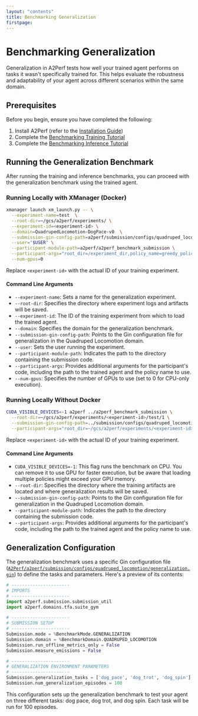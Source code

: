 ```yaml
---
layout: "contents"
title: Benchmarking Generalization
firstpage:
---
```


# Benchmarking Generalization

Generalization in A2Perf tests how well your trained agent performs on tasks it
wasn't specifically trained for. This helps evaluate the robustness and
adaptability of your agent across different scenarios within the same domain.

## Prerequisites

Before you begin, ensure you have completed the following:

1. Install A2Perf (refer to
   the [Installation Guide](../basic_usage.md#installation))
2. Complete the [Benchmarking Training Tutorial](training.md)
3. Complete the [Benchmarking Inference Tutorial](inference.md)

## Running the Generalization Benchmark

After running the training and inference benchmarks, you can proceed with the
generalization benchmark using the trained agent.

### Running Locally with XManager (Docker)

```bash
xmanager launch xm_launch.py -- \
  --experiment-name=test  \
  --root-dir=~/gcs/a2perf/experiments/ \
  --experiment-id=<experiment-id> \
  --domain=QuadrupedLocomotion-DogPace-v0  \
  --submission-gin-config-path=a2perf/submission/configs/quadruped_locomotion/generalization.gin \
  --user="$USER" \
  --participant-module-path=a2perf/a2perf_benchmark_submission \
  --participant-args="root_dir=/experiment_dir,policy_name=greedy_policy" \
  --num-gpus=0
```

Replace `<experiment-id>` with the actual ID of your training experiment.

#### Command Line Arguments

- `--experiment-name`: Sets a name for the generalization experiment.
- `--root-dir`: Specifies the directory where experiment logs and artifacts will
  be saved.
- `--experiment-id`: The ID of the training experiment from which to load the
  trained agent.
- `--domain`: Specifies the domain for the generalization benchmark.
- `--submission-gin-config-path`: Points to the Gin configuration file for
  generalization in the Quadruped Locomotion domain.
- `--user`: Sets the user running the experiment.
- `--participant-module-path`: Indicates the path to the directory containing
  the submission code.
- `--participant-args`: Provides additional arguments for the participant's
  code, including the path to the trained agent and the policy name to use.
- `--num-gpus`: Specifies the number of GPUs to use (set to 0 for CPU-only
  execution).

### Running Locally Without Docker

```bash
CUDA_VISIBLE_DEVICES=-1 a2perf ../a2perf_benchmark_submission \
  --root-dir=~/gcs/a2perf/experiments/<experiment-id>/test/1 \
  --submission-gin-config-path=../submission/configs/quadruped_locomotion/generalization.gin \
  --participant-args="root_dir=~/gcs/a2perf/experiments/<experiment-id>/test/1,policy_name=greedy_policy"
```

Replace `<experiment-id>` with the actual ID of your training experiment.

#### Command Line Arguments

- `CUDA_VISIBLE_DEVICES=-1`: This flag runs the benchmark on CPU. You can remove
  it to use GPU for faster execution, but be aware that loading multiple
  policies might exceed your GPU memory.
- `--root-dir`: Specifies the directory where the training artifacts are located
  and where generalization results will be saved.
- `--submission-gin-config-path`: Points to the Gin configuration file for
  generalization in the Quadruped Locomotion domain.
- `--participant-module-path`: Indicates the path to the directory containing
  the submission code.
- `--participant-args`: Provides additional arguments for the participant's
  code, including the path to the trained agent and the policy name to use.

## Generalization Configuration

The generalization benchmark uses a specific Gin configuration file ([`A2Perf/a2perf/submission/configs/quadruped_locomotion/generalization.gin`](../../../a2perf/submission/configs/quadruped_locomotion/generalization.gin)) to define the tasks and parameters. Here's a preview of its contents:

```python
# ----------------------
# IMPORTS
# ----------------------
import a2perf.submission.submission_util
import a2perf.domains.tfa.suite_gym

# ----------------------
# SUBMISSION SETUP
# ----------------------
Submission.mode = %BenchmarkMode.GENERALIZATION
Submission.domain = %BenchmarkDomain.QUADRUPED_LOCOMOTION
Submission.run_offline_metrics_only = False
Submission.measure_emissions = False

# ----------------------
# GENERALIZATION ENVIRONMENT PARAMETERS
# ----------------------
Submission.generalization_tasks = ['dog_pace', 'dog_trot', 'dog_spin']
Submission.num_generalization_episodes = 100
```

This configuration sets up the generalization benchmark to test your agent on
three different tasks: dog pace, dog trot, and dog spin. Each task will be run
for 100 episodes.
